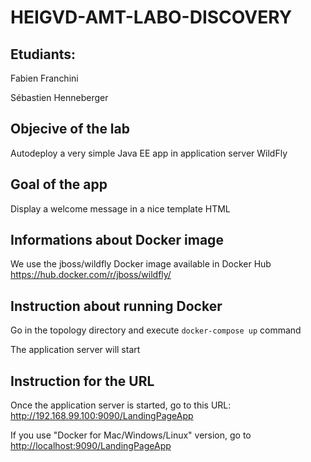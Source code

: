 # HEIGVD-AMT-LABO-DISCOVERY

## Etudiants:
Fabien Franchini  

Sébastien Henneberger    


## Objecive of the lab
Autodeploy a very simple Java EE app in application server WildFly

## Goal of the app
Display a welcome message in a nice template HTML

## Informations about Docker image
We use the jboss/wildfly Docker image available in Docker Hub
https://hub.docker.com/r/jboss/wildfly/

## Instruction about running Docker
Go in the topology directory and execute `docker-compose up` command  

The application server will start

## Instruction for the URL
Once the application server is started, go to this URL: http://192.168.99.100:9090/LandingPageApp   

If you use "Docker for Mac/Windows/Linux" version, go to <http://localhost:9090/LandingPageApp>
